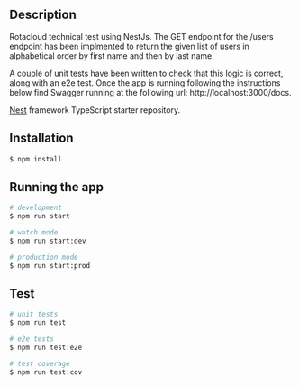 ## Description
Rotacloud technical test using NestJs. The GET endpoint for the /users endpoint has been implmented to return the given list of users in alphabetical order by first name and then by last name.

A couple of unit tests have been written to check that this logic is correct, along with an e2e test.
Once the app is running following the instructions below find Swagger running at the following url: http://localhost:3000/docs.

[Nest](https://github.com/nestjs/nest) framework TypeScript starter repository.

## Installation

```bash
$ npm install
```

## Running the app

```bash
# development
$ npm run start

# watch mode
$ npm run start:dev

# production mode
$ npm run start:prod
```

## Test

```bash
# unit tests
$ npm run test

# e2e tests
$ npm run test:e2e

# test coverage
$ npm run test:cov
```
